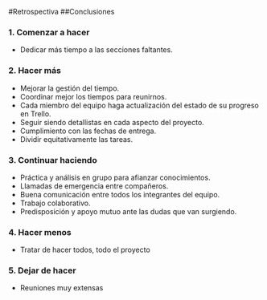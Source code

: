 #Retrospectiva
##Conclusiones

### 1. Comenzar a hacer
- Dedicar más tiempo a las secciones faltantes.


### 2. Hacer más
- Mejorar la gestión del tiempo.
- Coordinar mejor los tiempos para reunirnos.
- Cada miembro del equipo haga actualización del estado de su progreso en Trello.
- Seguir siendo detallistas en cada aspecto del proyecto.
- Cumplimiento con las fechas de entrega.
- Dividir equitativamente las tareas.


### 3. Continuar haciendo
- Práctica y análisis en grupo para afianzar conocimientos.
- Llamadas de emergencia entre compañeros.
- Buena comunicación entre todos los integrantes del equipo.
- Trabajo colaborativo.
- Predisposición y apoyo mutuo ante las dudas que van surgiendo.


### 4. Hacer menos
- Tratar de hacer todos, todo el proyecto

### 5. Dejar de hacer
- Reuniones muy extensas